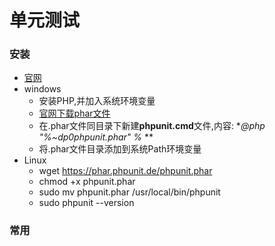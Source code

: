 # 单元测试

### 安装
- [官网](https://phpunit.de)
- windows
    - 安装PHP,并加入系统环境变量
    - [官网下载phar文件](http://www.phpunit.cn)
    - 在.phar文件同目录下新建**phpunit.cmd**文件,内容: **@php "%~dp0phpunit.phar" %* **
    - 将.phar文件目录添加到系统Path环境变量
- Linux
    - wget https://phar.phpunit.de/phpunit.phar
    - chmod +x phpunit.phar
    - sudo mv phpunit.phar /usr/local/bin/phpunit
    - sudo phpunit --version

### 常用

